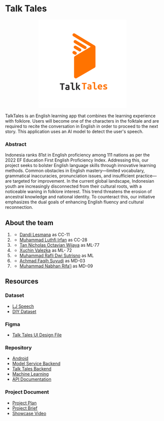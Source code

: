 # Talk Tales

<p align="center">
    <img src='./logo.png'>
</p>

TalkTales is an English learning app that combines the learning experience with folklore. Users will become one of the characters in the folktale and are required to recite the conversation in English in order to proceed to the next story. This application uses an AI model to detect the user's speech.

### Abstract
Indonesia ranks 81st in English proficiency among 111 nations as per the 2022 EF Education First English Proficiency Index. Addressing this, our project seeks to bolster English language skills through innovative learning methods. Common obstacles in English mastery—limited vocabulary, grammatical inaccuracies, pronunciation issues, and insufficient practice—are targeted for improvement. In the current global landscape, Indonesian youth are increasingly disconnected from their cultural roots, with a noticeable waning in folklore interest. This trend threatens the erosion of ancestral knowledge and national identity. To counteract this, our initiative emphasizes the dual goals of enhancing English fluency and cultural reconnection.


## About the team
1. - <a href="https://www.linkedin.com/in/dandi-lesmana-b52b3122b">Dandi Lesmana</a> as CC-11
2. - <a href="https://www.linkedin.com/in/muhammad-luthfi-irfan">Muhammad Luthfi Irfan</a> as CC-28
3. - <a href="https://www.linkedin.com/in/tan-nicholas-octavian-wijaya/">Tan Nicholas Octavian Wijaya</a> as ML-77
4. - <a href="https://www.linkedin.com/in/xuchinn">Xuchin Valezka</a> as ML- 72
5. - <a href="https://www.linkedin.com/in/mraflidwis/">Muhammad Rafli Dwi Sutrisno</a> as ML
6. - <a href="https://www.linkedin.com/in/achmad-faqih-suyudi-a540b026a/">Achmad Faqih Suyudi</a> as MD-03
7. - <a href="https://www.linkedin.com/in/muhammad-nabhan-rifa-i/ ">Muhammad Nabhan Rifa’i</a> as MD-09


## Resources

### Dataset
- <a href="https://www.kaggle.com/datasets/awsaf49/ljspeech-sr16k-dataset/code">LJ Speech</a>
- <a href="https://www.kaggle.com/datasets/tannicholasdummy/talktales-public">DIY Dataset</a>

### Figma
- <a href="https://www.figma.com/design/MgWuxx6vAtQenNnXJ7bJro/Draft-UI-Capstone?node-id=2%3A3&t=KhqhGy29NhOkX4kD-1">Talk Tales UI Design File</a>

### Repository
- <a href="https://github.com/talk-tales/Android-Talk-Tales">Android</a>
- <a href="https://github.com/talk-tales/service-model">Model Service Backend</a>
- <a href="https://github.com/talk-tales/CC-Backend">Talk Tales Backend</a>
- <a href="https://github.com/talk-tales/ML">Machine Learning</a>
- <a href="https://documenter.getpostman.com/view/26086126/2sA3XMhNgk">API Documentation</a>

### Project Document
- <a href="https://docs.google.com/document/d/11luJc1QGAnd6ucHL_YkwhH3f767V9NrI4KQnVKtNI2s/edit">Project Plan</a>
- <a href="https://docs.google.com/document/d/1jTGoh84FSeA4d8yXROtY-hOp7759mhn3EZLpLIIfXRM/edit?usp=sharing">Project Brief</a>
- <a href="https://youtube.coms">Showcase Video</a>
    
